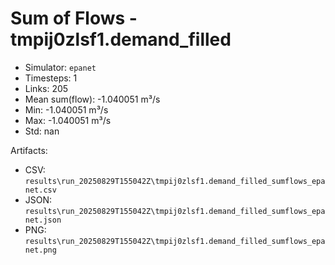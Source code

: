 # Sum of Flows - tmpij0zlsf1.demand_filled

- Simulator: `epanet`
- Timesteps: 1
- Links: 205
- Mean sum(flow): -1.040051 m³/s
- Min: -1.040051 m³/s
- Max: -1.040051 m³/s
- Std: nan

Artifacts:
- CSV: `results\run_20250829T155042Z\tmpij0zlsf1.demand_filled_sumflows_epanet.csv`
- JSON: `results\run_20250829T155042Z\tmpij0zlsf1.demand_filled_sumflows_epanet.json`
- PNG: `results\run_20250829T155042Z\tmpij0zlsf1.demand_filled_sumflows_epanet.png`